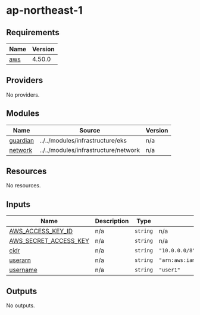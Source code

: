 # ap-northeast-1

<!-- BEGINNING OF PRE-COMMIT-TERRAFORM DOCS HOOK -->
## Requirements

| Name | Version |
|------|---------|
| <a name="requirement_aws"></a> [aws](#requirement\_aws) | 4.50.0 |

## Providers

No providers.

## Modules

| Name | Source | Version |
|------|--------|---------|
| <a name="module_guardian"></a> [guardian](#module\_guardian) | ../../modules/infrastructure/eks | n/a |
| <a name="module_network"></a> [network](#module\_network) | ../../modules/infrastructure/network | n/a |

## Resources

No resources.

## Inputs

| Name | Description | Type | Default | Required |
|------|-------------|------|---------|:--------:|
| <a name="input_AWS_ACCESS_KEY_ID"></a> [AWS\_ACCESS\_KEY\_ID](#input\_AWS\_ACCESS\_KEY\_ID) | n/a | `string` | n/a | yes |
| <a name="input_AWS_SECRET_ACCESS_KEY"></a> [AWS\_SECRET\_ACCESS\_KEY](#input\_AWS\_SECRET\_ACCESS\_KEY) | n/a | `string` | n/a | yes |
| <a name="input_cidr"></a> [cidr](#input\_cidr) | n/a | `string` | `"10.0.0.0/8"` | no |
| <a name="input_userarn"></a> [userarn](#input\_userarn) | n/a | `string` | `"arn:aws:iam::66666666666:user/user1"` | no |
| <a name="input_username"></a> [username](#input\_username) | n/a | `string` | `"user1"` | no |

## Outputs

No outputs.
<!-- END OF PRE-COMMIT-TERRAFORM DOCS HOOK -->
